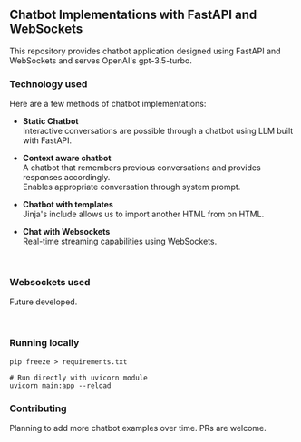 ## Chatbot Implementations with FastAPI and WebSockets


This repository provides chatbot application designed using FastAPI and WebSockets and serves OpenAI's gpt-3.5-turbo.

### Technology used
Here are a few methods of chatbot implementations:

-  **Static Chatbot** \
  Interactive conversations are possible through a chatbot using LLM built with FastAPI.

-  **Context aware chatbot** \
  A chatbot that remembers previous conversations and provides responses accordingly.</br>
  Enables appropriate conversation through system prompt.

-  **Chatbot with templates** \
  Jinja's include allows us to import another HTML from on HTML.

-  **Chat with Websockets** \
  Real-time streaming capabilities using WebSockets.

</br>

### Websockets used
Future developed.

</br>

### Running locally
```shell
pip freeze > requirements.txt
```

```shell
# Run directly with uvicorn module
uvicorn main:app --reload
```


### Contributing
Planning to add more chatbot examples over time. PRs are welcome.